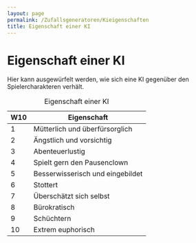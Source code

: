 ```yaml
---
layout: page
permalink: /Zufallsgeneratoren/Kieigenschaften
title: Eigenschaft einer KI
---
```


# Eigenschaft einer KI

Hier kann ausgewürfelt werden, wie sich eine KI gegenüber den Spielercharakteren verhält.

<table data-type="zufallstabelle">
<caption>Eigenschaft einer KI</caption>
<thead>
<tr><th>W10</th><th>Eigenschaft</th></tr>
</thead>
<tbody>
<tr><td>1</td><td>Mütterlich und überfürsorglich</td></tr>
<tr><td>2</td><td>Ängstlich und vorsichtig</td></tr>
<tr><td>3</td><td>Abenteuerlustig</td></tr>
<tr><td>4</td><td>Spielt gern den Pausenclown</td></tr>
<tr><td>5</td><td>Besserwisserisch und eingebildet</td></tr>
<tr><td>6</td><td>Stottert</td></tr>
<tr><td>7</td><td>Überschätzt sich selbst</td></tr>
<tr><td>8</td><td>Bürokratisch</td></tr>
<tr><td>9</td><td>Schüchtern</td></tr>
<tr><td>10</td><td>Extrem euphorisch</td></tr>
</tbody>
</table>
